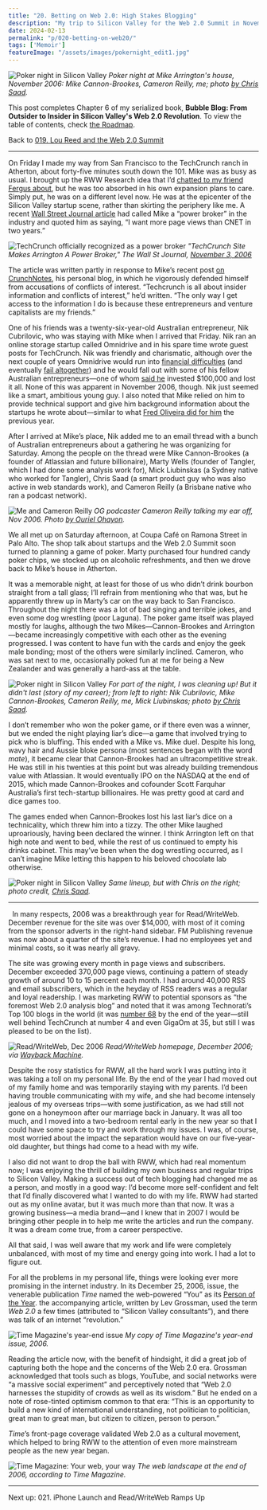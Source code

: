 ```yaml
---
title: "20. Betting on Web 2.0: High Stakes Blogging"
description: "My trip to Silicon Valley for the Web 2.0 Summit in November 2006 ends with a poker game in Atherton. Meanwhile, Time Magazine names us all 'Person of the Year.'"
date: 2024-02-13
permalink: "p/020-betting-on-web20/"
tags: ['Memoir']
featureImage: "/assets/images/pokernight_edit1.jpg"
---
```


![Poker night in Silicon Valley](/assets/images/pokernight_edit1.jpg "Poker night in Silicon Valley")
*Poker night at Mike Arrington's house, November 2006: Mike Cannon-Brookes, Cameron Reilly, me; photo [by Chris Saad](https://www.flickr.com/photos/chrissaad/299537563/in/dateposted/).*

This post completes Chapter 6 of my serialized book, **Bubble Blog: From Outsider to Insider in Silicon Valley's Web 2.0 Revolution**. To view the table of contents, check [the Roadmap](/p/roadmap-bubbleblog/).

Back to [019. Lou Reed and the Web 2.0 Summit](/p/019-web20-summit-2006-lou-reed/)

* * *

On Friday I made my way from San Francisco to the TechCrunch ranch in Atherton, about forty-five minutes south down the 101. Mike was as busy as usual. I brought up the RWW Research idea that I’d [chatted to my friend Fergus about](/p/019-web20-summit-2006-lou-reed/), but he was too absorbed in his own expansion plans to care. Simply put, he was on a different level now. He was at the epicenter of the Silicon Valley startup scene, rather than skirting the periphery like me. A recent [Wall Street Journal article](https://web.archive.org/web/20061119160347/http://online.wsj.com/public/article/SB116244521605611149-xEEW_Dh1mMLLs0dtYRdw492SQYE_20061109.html?mod=blogs) had called Mike a “power broker” in the industry and quoted him as saying, “I want more page views than CNET in two years.”

![TechCrunch officially recognized as a power broker](/assets/images/arrington_wsj_nov06.jpg)
*"TechCrunch Site Makes Arrington A Power Broker," The Wall St Journal, [November 3, 2006](https://web.archive.org/web/20061119160347/http://online.wsj.com/public/article/SB116244521605611149-xEEW_Dh1mMLLs0dtYRdw492SQYE_20061109.html?mod=blogs)*

The article was written partly in response to Mike’s recent post [on CrunchNotes](https://web.archive.org/web/20061111082533/http://www.crunchnotes.com:80/), his personal blog, in which he vigorously defended himself from accusations of conflicts of interest. “Techcrunch is all about insider information and conflicts of interest,” he’d written. “The only way I get access to the information I do is because these entrepreneurs and venture capitalists are my friends.”

One of his friends was a twenty-six-year-old Australian entrepreneur, Nik Cubrilovic, who was staying with Mike when I arrived that Friday. Nik ran an online storage startup called Omnidrive and in his spare time wrote guest posts for TechCrunch. Nik was friendly and charismatic, although over the next couple of years Omnidrive would run into [financial difficulties](https://web.archive.org/web/20071219120528/http://www.readwriteweb.com/archives/omnidrive_heading_for_deadpool.php) (and eventually [fail altogether](https://web.archive.org/web/20090118090448/http://www.readwriteweb.com/archives/omnidrive_ceo_nik_cubrilovic_responds.php)) and he would fall out with some of his fellow Australian entrepreneurs—one of whom [said he](https://web.archive.org/web/20080506065738/https://www.gooruze.com/members/claycook/blog/119381/My-experience-investing-in-Nik-Cubrilovic-and-Omnidrive/) invested $100,000 and lost it all. None of this was apparent in November 2006, though. Nik just seemed like a smart, ambitious young guy. I also noted that Mike relied on him to provide technical support and give him background information about the startups he wrote about—similar to what [Fred Oliveira did for him](https://cybercultural.com/p/005-arriving-at-the-techcrunch-ranch) the previous year.

After I arrived at Mike’s place, Nik added me to an email thread with a bunch of Australian entrepreneurs about a gathering he was organizing for Saturday. Among the people on the thread were Mike Cannon-Brookes (a founder of Atlassian and future billionaire), Marty Wells (founder of Tangler, which I had done some analysis work for), Mick Liubinskas (a Sydney native who worked for Tangler), Chris Saad (a smart product guy who was also active in web standards work), and Cameron Reilly (a Brisbane native who ran a podcast network).

![Me and Cameron Reilly](/assets/images/ricmac_cameron_nov06.jpg)
*OG podcaster Cameron Reilly talking my ear off, Nov 2006. Photo [by Ouriel Ohayon](https://www.flickr.com/photos/ouriel/295082552/in/dateposted/).*

We all met up on Saturday afternoon, at Coupa Café on Ramona Street in Palo Alto. The shop talk about startups and the Web 2.0 Summit soon turned to planning a game of poker. Marty purchased four hundred candy poker chips, we stocked up on alcoholic refreshments, and then we drove back to Mike’s house in Atherton. 

It was a memorable night, at least for those of us who didn’t drink bourbon straight from a tall glass; I’ll refrain from mentioning who that was, but he apparently threw up in Marty’s car on the way back to San Francisco. Throughout the night there was a lot of bad singing and terrible jokes, and even some dog wrestling (poor Laguna). The poker game itself was played mostly for laughs, although the two Mikes—Cannon-Brookes and Arrington—became increasingly competitive with each other as the evening progressed. I was content to have fun with the cards and enjoy the geek male bonding; most of the others were similarly inclined. Cameron, who was sat next to me, occasionally poked fun at me for being a New Zealander and was generally a hard-ass at the table.

![Poker night in Silicon Valley](/assets/images/pokernight1.jpg "Poker night in Silicon Valley")
*For part of the night, I was cleaning up! But it didn't last (story of my career); from left to right: Nik Cubrilovic, Mike Cannon-Brookes, Cameron Reilly, me, Mick Liubinskas; photo [by Chris Saad](https://www.flickr.com/photos/chrissaad/299537563/in/dateposted/).*

I don’t remember who won the poker game, or if there even was a winner, but we ended the night playing liar’s dice—a game that involved trying to pick who is bluffing. This ended with a Mike vs. Mike duel. Despite his long, wavy hair and Aussie bloke persona (most sentences began with the word *mate*), it became clear that Cannon-Brookes had an ultracompetitive streak. He was still in his twenties at this point but was already building tremendous value with Atlassian. It would eventually IPO on the NASDAQ at the end of 2015, which made Cannon-Brookes and cofounder Scott Farquhar Australia’s first tech-startup billionaires. He was pretty good at card and dice games too.

The games ended when Cannon-Brookes lost his last liar’s dice on a technicality, which threw him into a tizzy. The other Mike laughed uproariously, having been declared the winner. I think Arrington left on that high note and went to bed, while the rest of us continued to empty his drinks cabinet. This may’ve been when the dog wrestling occurred, as I can’t imagine Mike letting this happen to his beloved chocolate lab otherwise.

![Poker night in Silicon Valley](/assets/images/pokernight2.jpg "Poker night in Silicon Valley")
*Same lineup, but with Chris on the right; photo credit, [Chris Saad](https://www.flickr.com/photos/chrissaad/299537576/in/photostream/).*

*** 
 
In many respects, 2006 was a breakthrough year for Read/WriteWeb. December revenue for the site was over $14,000, with most of it coming from the sponsor adverts in the right-hand sidebar. FM Publishing revenue was now about a quarter of the site’s revenue. I had no employees yet and minimal costs, so it was nearly all gravy.

The site was growing every month in page views and subscribers. December exceeded 370,000 page views, continuing a pattern of steady growth of around 10 to 15 percent each month. I had around 40,000 RSS and email subscribers, which in the heyday of RSS readers was a regular and loyal readership. I was marketing RWW to potential sponsors as “the foremost Web 2.0 analysis blog” and noted that it was among Technorati’s Top 100 blogs in the world (it was [number 68](https://web.archive.org/web/20061231133331/http://technorati.com/pop/blogs/) by the end of the year—still well behind TechCrunch at number 4 and even GigaOm at 35, but still I was pleased to be on the list).

![Read/WriteWeb, Dec 2006](/assets/images/rww_dec06.jpg)
*Read/WriteWeb homepage, December 2006; via [Wayback Machine](https://web.archive.org/web/20061224150833/http://www.readwriteweb.com/).*

Despite the rosy statistics for RWW, all the hard work I was putting into it was taking a toll on my personal life. By the end of the year I had moved out of my family home and was temporarily staying with my parents. I’d been having trouble communicating with my wife, and she had become intensely jealous of my overseas trips—with some justification, as we had still not gone on a honeymoon after our marriage back in January. It was all too much, and I moved into a two-bedroom rental early in the new year so that I could have some space to try and work through my issues. I was, of course, most worried about the impact the separation would have on our five-year-old daughter, but things had come to a head with my wife.

I also did not want to drop the ball with RWW, which had real momentum now; I was enjoying the thrill of building my own business and regular trips to Silicon Valley. Making a success out of tech blogging had changed me as a person, and mostly in a good way: I’d become more self-confident and felt that I’d finally discovered what I wanted to do with my life. RWW had started out as my online avatar, but it was much more than that now. It was a growing business—a media brand—and I knew that in 2007 I would be bringing other people in to help me write the articles and run the company. It was a dream come true, from a career perspective.

All that said, I was well aware that my work and life were completely unbalanced, with most of my time and energy going into work. I had a lot to figure out.

For all the problems in my personal life, things were looking ever more promising in the internet industry. In its December 25, 2006, issue, the venerable publication *Time* named the web-powered “You” as its [Person of the Year](https://web.archive.org/web/20061218205259/http://www.time.com/time/magazine/article/0%2C9171%2C1569514%2C00.html?aid=434&from=o&to=http://www.time.com/time/magazine/article/0,9171,1569514,00.html). the accompanying article, written by Lev Grossman, used the term *Web 2.0* a few times (attributed to “Silicon Valley consultants”), and there was talk of an internet “revolution.” 

![Time Magazine's year-end issue](/assets/images/timemag_dec06.jpg)
*My copy of Time Magazine's year-end issue, 2006.*

Reading the article now, with the benefit of hindsight, it did a great job of capturing both the hope and the concerns of the Web 2.0 era. Grossman acknowledged that tools such as blogs, YouTube, and social networks were “a massive social experiment” and perceptively noted that “Web 2.0 harnesses the stupidity of crowds as well as its wisdom.” But he ended on a note of rose-tinted optimism common to that era: “This is an opportunity to build a new kind of international understanding, not politician to politician, great man to great man, but citizen to citizen, person to person.”

*Time*’s front-page coverage validated Web 2.0 as a cultural movement, which helped to bring RWW to the attention of even more mainstream people as the new year began.

![Time Magazine: Your web, your way](/assets/images/yourweb_yourway.jpg)
*The web landscape at the end of 2006, according to Time Magazine.*

* * *

Next up: 021. iPhone Launch and Read/WriteWeb Ramps Up
